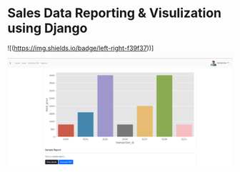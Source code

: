 # Sales Data Reporting & Visulization using Django

![(https://img.shields.io/badge/left-right-f39f37))]

![This is an image](https://github.com/princexoleo/Generate_and_visulaize_sales_data/blob/main/img_ss/reports_home.png)